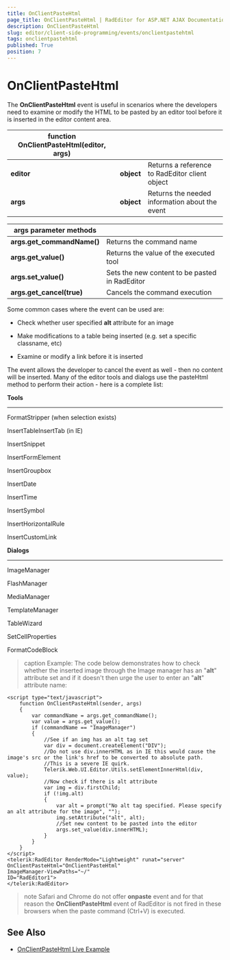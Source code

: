```yaml
---
title: OnClientPasteHtml
page_title: OnClientPasteHtml | RadEditor for ASP.NET AJAX Documentation
description: OnClientPasteHtml
slug: editor/client-side-programming/events/onclientpastehtml
tags: onclientpastehtml
published: True
position: 7
---
```


# OnClientPasteHtml

The **OnClientPasteHtml** event is useful in scenarios where the developers need to examine or modify the HTML to be pasted by an editor tool before it is inserted in the editor content area.


|  **function OnClientPasteHtml(editor, args)**  |  |  |
| ------ | ------ | ------ |
| **editor** | **object** |Returns a reference to RadEditor client object|
| **args** | **object** |Returns the needed information about the event|


|  **args parameter methods**  |  |
| ------ | ------ |
| **args.get_commandName()** |Returns the command name|
| **args.get_value()** |Returns the value of the executed tool|
| **args.set_value()** |Sets the new content to be pasted in RadEditor|
| **args.get_cancel(true)** |Cancels the command execution|

Some common cases where the event can be used are:

* Check whether user specified **alt** attribute for an image

* Make modifications to a table being inserted (e.g. set a specific classname, etc)

* Examine or modify a link before it is inserted

The event allows the developer to cancel the event as well - then no content will be inserted. Many of the editor tools and dialogs use the pasteHtml method to perform their action - here is a complete list:

**Tools**

-------

FormatStripper (when selection exists)

InsertTableInsertTab (in IE)

InsertSnippet

InsertFormElement

InsertGroupbox

InsertDate

InsertTime

InsertSymbol

InsertHorizontalRule

InsertCustomLink

**Dialogs**

-------

ImageManager

FlashManager

MediaManager

TemplateManager

TableWizard

SetCellProperties

FormatCodeBlock

>caption Example: The code below demonstrates how to check whether the inserted image through the Image manager has an "**alt**" attribute set and if it doesn't then urge the user to enter an "**alt**" attribute name:

````ASP.NET
<script type="text/javascript">
	function OnClientPasteHtml(sender, args)
	{
		var commandName = args.get_commandName();
		var value = args.get_value();
		if (commandName == "ImageManager")
		{
			//See if an img has an alt tag set
			var div = document.createElement("DIV");
			//Do not use div.innerHTML as in IE this would cause the image's src or the link's href to be converted to absolute path.
			//This is a severe IE quirk.
			Telerik.Web.UI.Editor.Utils.setElementInnerHtml(div, value);
			//Now check if there is alt attribute
			var img = div.firstChild;
			if (!img.alt)
			{
				var alt = prompt("No alt tag specified. Please specify an alt attribute for the image", "");
				img.setAttribute("alt", alt);
				//Set new content to be pasted into the editor
				args.set_value(div.innerHTML);
			}
		}
	}
</script>
<telerik:RadEditor RenderMode="Lightweight" runat="server"
OnClientPasteHtml="OnClientPasteHtml"
ImageManager-ViewPaths="~/"
ID="RadEditor1">
</telerik:RadEditor> 
````

>note Safari and Chrome do not offer **onpaste** event and for that reason the **OnClientPasteHtml** event of RadEditor is not fired in these browsers when the paste command (Ctrl+V) is executed.


## See Also

 * [OnClientPasteHtml Live Example](https://demos.telerik.com/aspnet/prometheus/Editor/Examples/OnClientPasteHtml/DefaultCS.aspx)

